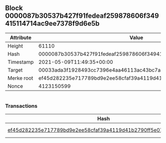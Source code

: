 ## Block 0000087b30537b427f91fedeaf259878606f349415114714ac9ee7378f9d6e5b

Attribute | Value
--- | ---
Height | 61110
Hash | 0000087b30537b427f91fedeaf259878606f349415114714ac9ee7378f9d6e5b
Timestamp | 2021-05-09T11:49:35+00:00
Target | 00033ada3f1928493cc7396e4aa46113ac43bc7ac52aab5d08e3934913716f64
Merke root | ef45d282235e717789bd9e2ee58cfaf39a4119d41b2790ff5e0726d7aa6c2c5b
Nonce | 4123150599

```

```

### Transactions

Hash | Amount
--- | ---
[ef45d282235e717789bd9e2ee58cfaf39a4119d41b2790ff5e0726d7aa6c2c5b](ef45d282235e717789bd9e2ee58cfaf39a4119d41b2790ff5e0726d7aa6c2c5b.md) | 10.00000000 SKEPTI 
